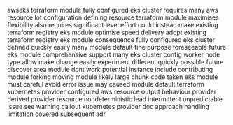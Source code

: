 awseks terraform module fully configured eks cluster requires many aws resource lot configuration defining resource terraform module maximises flexibility also requires significant level effort could instead make existing terraform registry eks module optimise speed delivery adopt existing terraform registry eks module consequence fully configured eks cluster defined quickly easily many module default fine purpose foreseeable future eks module comprehensive support many eks cluster config worker node type allow make change easily experiment different quickly possible future discover area module dont work potential instance include contributing module forking moving module likely large chunk code taken eks module must careful avoid error issue may caused module default terraform kubernetes provider configured aws resource output behaviour provider derived provider resource nondeterministic lead intermittent unpredictable issue see warning callout kubernetes provider doc approach handling limitation covered subsequent adr